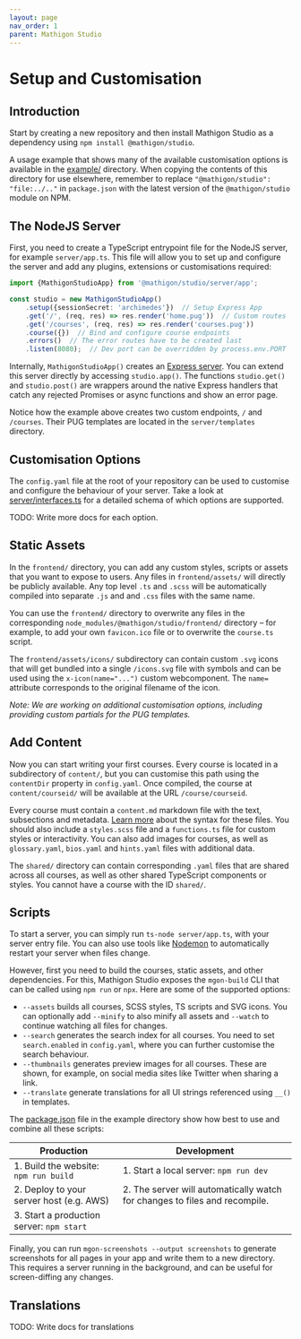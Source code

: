 ```yaml
---
layout: page
nav_order: 1
parent: Mathigon Studio
---
```


# Setup and Customisation

## Introduction

Start by creating a new repository and then install Mathigon Studio as a dependency using
`npm install @mathigon/studio`.

A usage example that shows many of the available customisation options is available in the
[example/](example) directory. When copying the contents of this directory for use elsewhere,
remember to replace `"@mathigon/studio": "file:../.."` in `package.json` with the latest version
of the `@mathigon/studio` module on NPM.

## The NodeJS Server

First, you need to create a TypeScript entrypoint file for the NodeJS server, for example
`server/app.ts`. This file will allow you to set up and configure the server and add any plugins,
extensions or customisations required:

```ts
import {MathigonStudioApp} from '@mathigon/studio/server/app';

const studio = new MathigonStudioApp()
    .setup({sessionSecret: 'archimedes'})  // Setup Express App
    .get('/', (req, res) => res.render('home.pug'))  // Custom routes
    .get('/courses', (req, res) => res.render('courses.pug'))
    .course({})  // Bind and configure course endpoints
    .errors()  // The error routes have to be created last
    .listen(8080);  // Dev port can be overridden by process.env.PORT
```

Internally, `MathigonStudioApp()` creates an [Express server](https://expressjs.com/). You can
extend this server directly by accessing `studio.app()`. The functions `studio.get()` and
`studio.post()` are wrappers around the native Express handlers that catch any rejected Promises
or async functions and show an error page.

Notice how the example above creates two custom endpoints, `/` and `/courses`. Their PUG templates
are located in the `server/templates` directory.

## Customisation Options

The `config.yaml` file at the root of your repository can be used to customise and configure the
behaviour of your server. Take a look at [server/interfaces.ts](../server/interfaces.ts#L92) for a
detailed schema of which options are supported.

TODO: Write more docs for each option.

## Static Assets

In the `frontend/` directory, you can add any custom styles, scripts or assets that you want to
expose to users. Any files in `frontend/assets/` will directly be publicly available.  Any top
level `.ts` and `.scss` will be automatically compiled into separate `.js` and and `.css` files
with the same name.

You can use the `frontend/` directory to overwrite any files in the corresponding
`node_modules/@mathigon/studio/frontend/` directory – for example, to add your own `favicon.ico`
file or to overwrite the `course.ts` script.

The `frontend/assets/icons/` subdirectory can contain custom `.svg` icons that will get bundled
into a single `/icons.svg` file with symbols and can be used using the `x-icon(name="...")`
custom webcomponent. The `name=` attribute corresponds to the original filename of the icon.

_Note: We are working on additional customisation options, including providing custom partials for
the PUG templates._

## Add Content

Now you can start writing your first courses. Every course is located in a subdirectory of
`content/`, but you can customise this path using the `contentDir` property in `config.yaml`.
Once compiled, the course at `content/courseid/` will be available at the URL `/course/courseid`.

Every course must contain a `content.md` markdown file with the text, subsections and  metadata.
[Learn more](markdown.md) about the syntax for these files. You should also include a `styles.scss`
file and a `functions.ts` file for custom styles or interactivity. You can also add images for
courses, as well as `glossary.yaml`, `bios.yaml` and `hints.yaml` files with additional data.

The `shared/` directory can contain corresponding `.yaml` files that are shared across all courses,
as well as other shared TypeScript components or styles. You cannot have a course with the ID
`shared/`.

## Scripts

To start a server, you can simply run `ts-node server/app.ts`, with your server entry file. You
can also use tools like [Nodemon](https://nodemon.io/) to automatically restart your server when
files change.

However, first you need to build the courses, static assets, and other dependencies. For this,
Mathigon Studio exposes the `mgon-build` CLI that can be called using `npm run` or `npx`. Here are
some of the supported options:

* `--assets` builds all courses, SCSS styles, TS scripts and SVG icons. You can optionally add
  `--minify` to also minify all assets and `--watch` to continue watching all files for changes.
* `--search` generates the search index for all courses. You need to set `search.enabled` in
  `config.yaml`, where you can further customise the search behaviour.
* `--thumbnails` generates preview images for all courses. These are shown, for example, on social
  media sites like Twitter when sharing a link.
* `--translate` generate translations for all UI strings referenced using `__()` in templates.

The [package.json](example/package.json) file in the example directory show how best to use and
combine all these scripts:

| Production                                | Development                            |
| ----------------------------------------- | -------------------------------------- |
| 1. Build the website: `npm run build`     | 1. Start a local server: `npm run dev` |
| 2. Deploy to your server host (e.g. AWS)  | 2. The server will automatically watch for changes to files and recompile. |
| 3. Start a production server: `npm start` |                                        |

Finally, you can run `mgon-screenshots --output screenshots` to generate screenshots for all pages
in your app and write them to a new directory. This requires a server running in the background,
and can be useful for screen-diffing any changes.

## Translations

TODO: Write docs for translations
